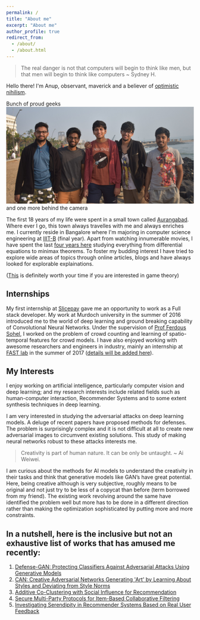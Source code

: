 ```yaml
---
permalink: /
title: "About me"
excerpt: "About me"
author_profile: true
redirect_from: 
  - /about/
  - /about.html
---
```


> The real danger is not that computers will begin to think like men, but that men will begin to think like computers ~ Sydney H.

Hello there! I'm Anup, observant, maverick and a believer of [optimistic nihilism](https://www.youtube.com/watch?v=MBRqu0YOH14).

Bunch of proud geeks
![Bunch of proud geeks](/images/team.JPG)
and one more behind the camera 

The first 18 years of my life were spent in a small town called [Aurangabad](https://en.wikipedia.org/wiki/Aurangabad,_Maharashtra). Where ever I go, this town always travelles with me and always enriches me. I currently reside in Bangalore where I'm majoring in computer science engineering at [IIIT-B](https://www.iiitb.ac.in/) (final year). Apart from watching innumerable movies, I have spent the last [four years here](https://anup-deshmukh.github.io/talks/) studying everything from differential equations to minimax theorems. To foster my budding interest I have tried to explore wide areas of topics through online articles, blogs and have always looked for explorable explainations. 

([This](https://ncase.me/trust/) is definitely worth your time if you are interested in game theory)

## Internships 

My first internship at [Slicepay](https://slicepay.in/) gave me an opportunity to work as a Full stack developer. My work at Murdoch university in the summer of 2016 introduced me to the world of deep learning and ground breaking capability of Convolutional Neural Networks. Under the supervision of [Prof Ferdous Sohel](http://profiles.murdoch.edu.au/myprofile/ferdous-sohel/), I worked on the problem of crowd counting and learning of spatio-temporal features for crowd models. I have also enjoyed working with awesome researchers and engineers in industry, mainly an internship at [FAST lab](http://www.rennes.supelec.fr/ren/rd/fast/team.php) in the summer of 2017 ([details will be added here](https://anup-deshmukh.github.io/publications/)).
     
## My Interests

I enjoy working on artificial intelligence, particularly computer vision and deep learning; and my research interests include related fields such as human-computer interaction, Recommender Systems and to some extent synthesis techniques in deep learning. 

I am very interested in studying the adversarial attacks on deep learning models. A deluge of recent papers have proposed methods for defenses. The problem is surprisingly complex and it is not difficult at all to create new adversarial images  to circumvent existing solutions. This study of making neural networks robust to these attacks interests me. 

> Creativity is part of human nature. It can be only be untaught. ~ Ai Weiwei.

I am curious about the methods for AI models to understand the creativity in their tasks and think that generative models like GAN’s have great potential. Here, being creative although is very subjective, roughly means to be original and not just try to be less of a copycat than before (term borrowed from my friend). The existing work revolving around the same have identified the problem well but more has to be done in a different direction rather than making the optimization sophisticated by putting more and more constraints. 

In a nutshell, here is the inclusive but not an exhaustive list of works that has amused me recently:
------

1. [Defense-GAN: Protecting Classifiers Against Adversarial Attacks Using Generative Models](https://arxiv.org/abs/1805.06605)
1. [CAN: Creative Adversarial Networks Generating 'Art' by Learning About Styles and Deviating from Style Norms](https://arxiv.org/pdf/1706.07068.pdf) 
1. [Additive Co-Clustering with Social Influence for Recommendation](https://cseweb.ucsd.edu/classes/fa17/cse291-b/reading/p193-du.pdf)
1. [Secure Multi-Party Protocols for Item-Based Collaborative Filtering](https://www.openu.ac.il/lists/mediaserver_documents/personalsites/tamirtassa/ppcf_recsys.pdf)
1. [Investigating Serendipity in Recommender Systems Based on Real User Feedback](https://www-users.cs.umn.edu/~zhaox331/papers/denis2018sac.pdf)




